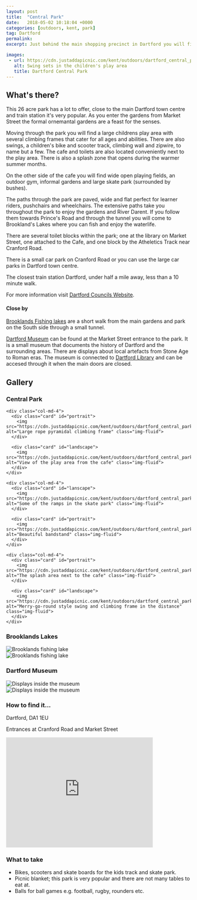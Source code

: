 ```yaml
---
layout: post
title:  "Central Park"
date:   2018-05-02 10:18:04 +0000
categories: [outdoors, kent, park]
tag: Dartford
permalink: 
excerpt: Just behind the main shopping precinct in Dartford you will find the oasis that is Darford Central Park.  It has a large childrens play area (including water play), skate park, cafe, open green spaces and stunning manicured gardens for everyone to enjoy.

images: 
 - url: https://cdn.justaddapicnic.com/kent/outdoors/dartford_central_park/central7.jpg
   alt: Swing sets in the children's play area
   title: Dartford Central Park
---
```


## What's there?
This 26 acre park has a lot to offer, close to the main Dartford town centre and train station it's very popular.  As you enter the gardens from Market Street the formal ornemantal gardens are a feast for the senses.  

Moving through the park you will find a large childrens play area with several climbing frames that cater for all ages and abilities.  There are also swings, a children's bike and scooter track, climbing wall and zipwire, to name but a few.  The cafe and toilets are also located conveniently next to the play area.  There is also a splash zone that opens during the warmer summer months.

On the other side of the cafe you will find wide open playing fields, an outdoor gym, informal gardens and large skate park (surrounded by bushes).

The paths through the park are paved, wide and flat perfect for learner riders, pushchairs and wheelchairs. The extensive paths take you throughout the park to enjoy the gardens and River Darent.  If you follow them towards Prince's Road and through the tunnel you will come to Brookland's Lakes where you can fish and enjoy the waterlife.

There are several toilet blocks within the park; one at the library on Market Street, one attached to the Cafe, and one block by the Atheletics Track near Cranford Road.

There is a small car park on Cranford Road or you can use the large car parks in Dartford town centre.

The closest train station Dartford, under half a mile away, less than a 10 minute walk.

For more information visit [Dartford Councils Website](https://www.dartford.gov.uk/by-category/leisure-and-culture2/parks-and-open-spaces/central-park2).

#### Close by

[Brooklands Fishing lakes](https://www.dartford.gov.uk/by-category/leisure-and-culture2/sports,-clubs-and-centres/fishing) are a short walk from the main gardens and park on the South side through a small tunnel.

[Dartford Museum](https://www.dartford.gov.uk/by-category/leisure-and-culture2/museums-and-galleries) can be found at the Market Street entrance to the park.  It is a small museum that documents the history of Dartford and the surrounding areas.  There are displays about local artefacts from Stone Age to Roman eras.  The museum is connected to [Dartford Library](https://www.dartford.gov.uk/by-category/education-and-learning2/libraries) and can be accesed through it when the main doors are closed.


## Gallery

### Central Park

<div class="container">

  <div class="row">

    <div class="col-md-4">
      <div class="card" id="portrait">
        <img src="https://cdn.justaddapicnic.com/kent/outdoors/dartford_central_park/central2.jpg" alt="Large rope pyramidal climbing frame" class="img-fluid">
      </div>

      <div class="card" id="landscape">
        <img src="https://cdn.justaddapicnic.com/kent/outdoors/dartford_central_park/central1.jpg" alt="View of the play area from the cafe" class="img-fluid">
      </div>  
    </div>

    <div class="col-md-4">
      <div class="card" id="lanscape">
        <img src="https://cdn.justaddapicnic.com/kent/outdoors/dartford_central_park/central4.jpg" alt="Some of the ramps in the skate park" class="img-fluid">
      </div>

      <div class="card" id="portrait">
        <img src="https://cdn.justaddapicnic.com/kent/outdoors/dartford_central_park/central5.jpg" alt="Beautiful bandstand" class="img-fluid">
      </div>
    </div>

    <div class="col-md-4">
      <div class="card" id="portrait">
        <img src="https://cdn.justaddapicnic.com/kent/outdoors/dartford_central_park/central6.jpg" alt="The splash area next to the cafe" class="img-fluid">
      </div>

      <div class="card" id="landscape">
        <img src="https://cdn.justaddapicnic.com/kent/outdoors/dartford_central_park/central3.jpg" alt="Merry-go-round style swing and climbing frame in the distance" class="img-fluid">
      </div>
    </div>

  </div>      
</div>


### Brooklands Lakes

<div class="container">
  <div class="row">
    <div class="col-md-6">
      <div class="card">
        <img src="https://cdn.justaddapicnic.com/kent/outdoors/dartford_central_park/brooklands1.jpg" alt="Brooklands fishing lake" class="img-fluid">
      </div>
    </div>
    <div class="col-md-6">
      <div class="card">
        <img src="https://cdn.justaddapicnic.com/kent/outdoors/dartford_central_park/brooklands2.jpg" alt="Brooklands fishing lake" class="img-fluid">
      </div>  
    </div>
  </div>
</div>

### Dartford Museum

<div class="container">
  <div class="row">
    <div class="col-md-6">
      <div class="card">
        <img src="https://cdn.justaddapicnic.com/kent/outdoors/dartford_central_park/museum1.jpg" alt="Displays inside the museum" class="img-fluid">
      </div>
    </div>
    <div class="col-md-6">
      <div class="card">
        <img src="https://cdn.justaddapicnic.com/kent/outdoors/dartford_central_park/museum2.jpg" alt="Displays inside the museum" class="img-fluid">
      </div>  
    </div>
  </div>
</div>

### How to find it...
Dartford, DA1 1EU

Entrances at Cranford Road and Market Street

<iframe src="https://www.google.com/maps/embed?pb=!1m18!1m12!1m3!1d4973.959036827583!2d0.2156409977257526!3d51.44017002353744!2m3!1f0!2f0!3f0!3m2!1i1024!2i768!4f13.1!3m3!1m2!1s0x47d8b18e7c6495ef%3A0x648aa17c4a518000!2sCentral+Park!5e0!3m2!1sen!2suk!4v1525257866748" width="400" height="300" frameborder="0" style="border:0" allowfullscreen></iframe>

### What to take
* Bikes, scooters and skate boards for the kids track and skate park.
* Picnic blanket; this park is very popular and there are not many tables to eat at.
* Balls for ball games e.g. football, rugby, rounders etc.
